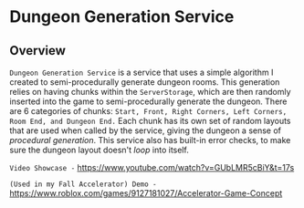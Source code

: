 # Dungeon Generation Service

## Overview

`Dungeon Generation Service` is a service that uses a simple algorithm I created to semi-procedurally generate dungeon rooms. This generation relies on having chunks within the `ServerStorage`, which are then randomly inserted into the game to semi-procedurally generate the dungeon. There are 6 categories of chunks: `Start, Front, Right Corners, Left Corners, Room End, and Dungeon End.` Each chunk has its own set of random layouts that are used when called by the service, giving the dungeon a sense of _procedural generation_. This service also has built-in error checks, to make sure the dungeon layout doesn't _loop_ into itself.

`Video Showcase -` https://www.youtube.com/watch?v=GUbLMR5cBiY&t=17s

`(Used in my Fall Accelerator) Demo -` https://www.roblox.com/games/9127181027/Accelerator-Game-Concept
